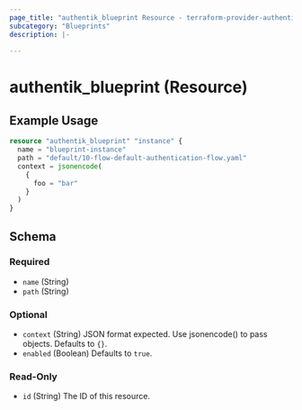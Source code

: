 ```yaml
---
page_title: "authentik_blueprint Resource - terraform-provider-authentik"
subcategory: "Blueprints"
description: |-
  
---
```


# authentik_blueprint (Resource)



## Example Usage

```terraform
resource "authentik_blueprint" "instance" {
  name = "blueprint-instance"
  path = "default/10-flow-default-authentication-flow.yaml"
  context = jsonencode(
    {
      foo = "bar"
    }
  )
}
```

<!-- schema generated by tfplugindocs -->
## Schema

### Required

- `name` (String)
- `path` (String)

### Optional

- `context` (String) JSON format expected. Use jsonencode() to pass objects. Defaults to `{}`.
- `enabled` (Boolean) Defaults to `true`.

### Read-Only

- `id` (String) The ID of this resource.


